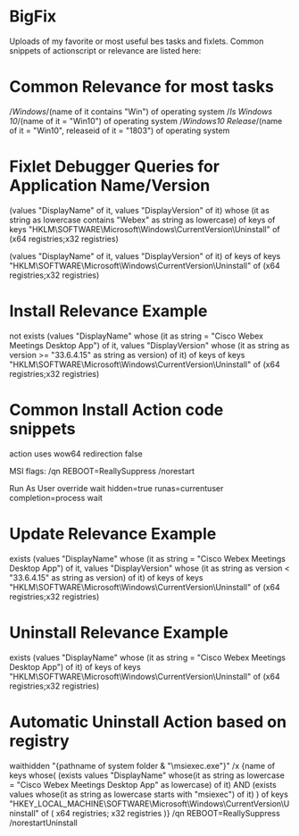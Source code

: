 # BigFix

Uploads of my favorite or most useful bes tasks and fixlets. Common snippets of actionscript or relevance are listed here:

# Common Relevance for most tasks

/*Windows*/(name of it contains "Win") of operating system
/*Is Windows 10*/(name of it = "Win10") of operating system
/*Windows10 Release*/(name of it = "Win10", releaseid of it = "1803") of operating system

# Fixlet Debugger Queries for Application Name/Version

(values "DisplayName" of it, values "DisplayVersion" of it) whose (it as string as lowercase contains "Webex" as string as lowercase) of keys of keys "HKLM\SOFTWARE\Microsoft\Windows\CurrentVersion\Uninstall" of (x64 registries;x32 registries)

(values "DisplayName" of it, values "DisplayVersion" of it) of keys of keys "HKLM\SOFTWARE\Microsoft\Windows\CurrentVersion\Uninstall" of (x64 registries;x32 registries)

# Install Relevance Example

not exists (values "DisplayName" whose (it as string = "Cisco Webex Meetings Desktop App") of it, values "DisplayVersion" whose (it as string as version >= "33.6.4.15" as string as version) of it) of keys of keys "HKLM\SOFTWARE\Microsoft\Windows\CurrentVersion\Uninstall" of (x64 registries;x32 registries)

# Common Install Action code snippets

action uses wow64 redirection false

MSI flags:
	/qn REBOOT=ReallySuppress /norestart

Run As User
	override wait
	hidden=true
	runas=currentuser
	completion=process
	wait <command>

# Update Relevance Example

exists (values "DisplayName" whose (it as string = "Cisco Webex Meetings Desktop App") of it, values "DisplayVersion" whose (it as string as version < "33.6.4.15" as string as version) of it) of keys of keys "HKLM\SOFTWARE\Microsoft\Windows\CurrentVersion\Uninstall" of (x64 registries;x32 registries)

# Uninstall Relevance Example

exists (values "DisplayName" whose (it as string = "Cisco Webex Meetings Desktop App") of it) of keys of keys "HKLM\SOFTWARE\Microsoft\Windows\CurrentVersion\Uninstall" of (x64 registries;x32 registries)

# Automatic Uninstall Action based on registry

waithidden "{pathname of system folder & "\msiexec.exe"}" /x {name of keys whose( (exists values "DisplayName" whose(it as string as lowercase = "Cisco Webex Meetings Desktop App" as lowercase) of it) AND (exists values whose(it as string as lowercase starts with "msiexec") of it) ) of keys "HKEY_LOCAL_MACHINE\SOFTWARE\Microsoft\Windows\CurrentVersion\Uninstall" of ( x64 registries; x32 registries )} /qn REBOOT=ReallySuppress /norestartUninstall
